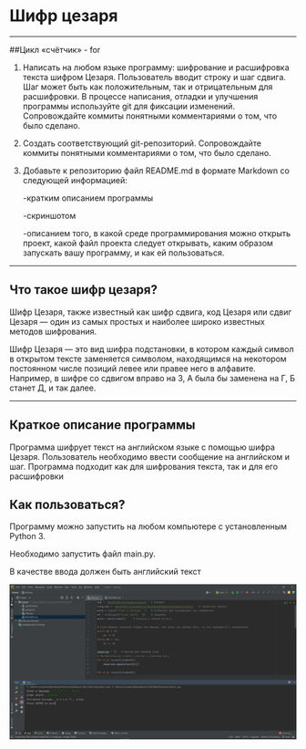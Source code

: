 # Шифр цезаря

---

##Цикл «счётчик» - for

1. Написать на любом языке программу: шифрование и расшифровка текста шифром Цезаря. Пользователь вводит строку и шаг сдвига. Шаг может быть как положительным, так и отрицательным для расшифровки. 
В процессе написания, отладки и улучшения программы используйте git для фиксации изменений. Сопровождайте коммиты понятными комментариями о том, что было сделано.

2. Создать соответствующий git-репозиторий. Сопровождайте коммиты понятными комментариями о том, что было сделано.

3. Добавьте к репозиторию файл README.md в формате Markdown со следующей информацией:

    -кратким описанием программы

    -скриншотом

    -описанием того, в какой среде программирования можно открыть проект, какой файл проекта следует открывать, каким образом запускать вашу программу, и как ей пользоваться.
 ---

## Что такое шифр цезаря?
Шифр Цезаря, также известный как шифр сдвига, код Цезаря или сдвиг Цезаря — один из самых простых и наиболее широко известных методов шифрования.

Шифр Цезаря — это вид шифра подстановки, в котором каждый символ в открытом тексте заменяется символом, находящимся на некотором постоянном числе позиций левее или правее него в алфавите. Например, в шифре со сдвигом вправо на 3, А была бы заменена на Г, Б станет Д, и так далее.

---

## Краткое описание программы

Программа шифрует текст на английском языке с помощью шифра Цезаря.
Пользователь необходимо ввести сообщение на английском и шаг.
Программа подходит как для шифрования текста, так и для его расшифровки

## Как пользоваться?

Программу можно запустить на любом компьютере с установленным Python 3.

Необходимо запустить файл main.py.

В качестве ввода должен быть английский текст 

![screenshot](https://github.com/Racozoid/Caesar/blob/main/screenshot.PNG?raw=true "Shh")



